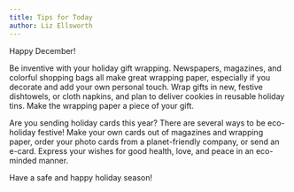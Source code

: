 ```yaml
---
title: Tips for Today
author: Liz Ellsworth
---
```


Happy December!

Be inventive with your holiday gift wrapping. Newspapers, magazines, and
colorful shopping bags all make great wrapping paper, especially if you
decorate and add your own personal touch. Wrap gifts in new, festive
dishtowels, or cloth napkins, and plan to deliver cookies in reusable
holiday tins. Make the wrapping paper a piece of your gift.

Are you sending holiday cards this year? There are several ways to be
eco-holiday festive! Make your own cards out of magazines and wrapping
paper, order your photo cards from a planet-friendly company, or send an
e-card. Express your wishes for good health, love, and peace in an
eco-minded manner.

Have a safe and happy holiday season!
